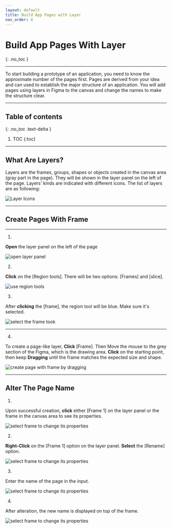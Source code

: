 ```yaml
---
layout: default
title: Build App Pages with Layer
nav_order: 4
---
```


# Build App Pages With Layer
{: .no_toc }

---

To start building a prototype of an application, you need to know the approximate number of the pages first. Pages are derived from your idea and can used to establish the major structure of an application. You will add pages using layers in Figma to the canvas and change the names to make the structure clear.

---

## Table of contents
{: .no_toc .text-delta }

1. TOC
{:toc}

---

## What Are Layers?

Layers are the frames, groups, shapes or objects created in the canvas area (gray part in the page). They will be shown in the layer panel on the left of the page. Layers’ kinds are indicated with different icons. The list of layers are as following:

![Layer Icons](../../assets/images/set3/3-1-layerIcons.png)

---

## Create Pages With Frame

---

1.
**Open** the layer panel on the left of the page

![open layer panel](../../assets/images/set3/3-2-layerPanel.png)

2.
**Click** on the [Region tools]. There will be two options: [Frames] and [slice].

![use region tools](../../assets/images/set3/3-3-RegionTools.png)

3.
After **clicking** the [frame], the region tool will be blue. Make sure it's selected.

![select the frame took](../../assets/images/set3/3-4-frame.png)

---

4.
To create a page-like layer, **Click** [Frame]. Then Move the mouse to the grey section of the Figma, which is the drawing area. **Click** on the starting point, then keep **Dragging** until the frame matches the expected size and shape.

![create page with frame by dragging](../../assets/images/set3/3-5-drawingFrame.png)

---

## Alter The Page Name

1.
Upon successful creation, **click** either [Frame 1] on the layer panel or the frame in the canvas area to see its properties.

![select frame to change its properties](../../assets/images/set3/3-6.png)

2.
**Right-Click** on the [Frame 1] option on the layer panel. **Select** the [Rename] option. 

![select frame to change its properties](../../assets/images/set3/3-8.png)

3.
Enter the name of the page in the input.

![select frame to change its properties](../../assets/images/set3/3-9.png)

4.
After alteration, the new name is displayed on top of the frame.

![select frame to change its properties](../../assets/images/set3/3-10.png)
